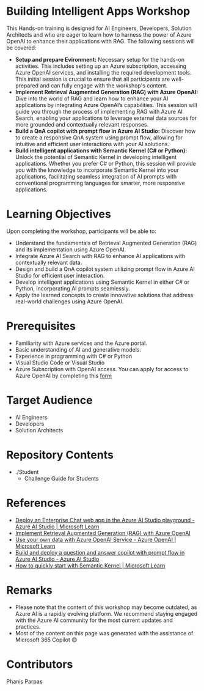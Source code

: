 # Building Intelligent Apps Workshop
This Hands-on training is designed for AI Engineers, Developers, Solution Architects and who are eager to learn how to harness the power of Azure OpenAI to enhance their applications with RAG.
The following sessions will be covered:

- **Setup and prepare Evironment:** Necessary setup for the hands-on activities. This includes setting up an Azure subscription, accessing Azure OpenAI services, and installing the required development tools. This initial session is crucial to ensure that all participants are well-prepared and can fully engage with the workshop's content.
- **Implement Retrieval Augmented Generation (RAG) with Azure OpenAI:** Dive into the world of RAG and learn how to enhance your AI applications by integrating Azure OpenAI’s capabilities. This session will guide you through the process of implementing RAG with Azure AI Search, enabling your applications to leverage external data sources for more grounded and contextually relevant responses.
- **Build a QnA copilot with prompt flow in Azure AI Studio:** Discover how to create a responsive QnA system using prompt flow, allowing for intuitive and efficient user interactions with your AI solutions.
- **Build intelligent applications with Semantic Kernel (C# or Python):** Unlock the potential of Semantic Kernel in developing intelligent applications. Whether you prefer C# or Python, this session will provide you with the knowledge to incorporate Semantic Kernel into your applications, facilitating seamless integration of AI prompts with conventional programming languages for smarter, more responsive applications.
  
# Learning Objectives
Upon completing the workshop, participants will be able to:
- Understand the fundamentals of Retrieval Augmented Generation (RAG) and its implementation using Azure OpenAI.
- Integrate Azure AI Search with RAG to enhance AI applications with contextually relevant data.
- Design and build a QnA copilot system utilizing prompt flow in Azure AI Studio for efficient user interaction.
- Develop intelligent applications using Semantic Kernel in either C# or Python, incorporating AI prompts seamlessly.
- Apply the learned concepts to create innovative solutions that address real-world challenges using Azure OpenAI.
  
# Prerequisites
- Familiarity with Azure services and the Azure portal.
- Basic understanding of AI and generative models.
- Experience in programming with C# or Python
- Visual Studio Code or Visual Studio
- Azure Subscription with OpenAI access. You can apply for access to Azure OpenAI by completing this [form](https://aka.ms/oai/access)

# Target Audience
- AI Engineers
- Developers
- Solution Architects

# Repository Contents
- ./Student
  - Challenge Guide for Students

# References
- [Deploy an Enterprise Chat web app in the Azure AI Studio playground - Azure AI Studio | Microsoft Learn](https://learn.microsoft.com/en-us/azure/ai-studio/tutorials/deploy-chat-web-app)
- [Implement Retrieval Augmented Generation (RAG) with Azure OpenAI](https://microsoftlearning.github.io/mslearn-openai/Instructions/Exercises/06-use-own-data.html)
- [Use your own data with Azure OpenAI Service - Azure OpenAI | Microsoft Learn](https://learn.microsoft.com/en-us/azure/ai-services/openai/use-your-data-quickstart?tabs=command-line%2Cpython-new&pivots=programming-language-csharp)
- [Build and deploy a question and answer copilot with prompt flow in Azure AI Studio - Azure AI Studio](https://learn.microsoft.com/en-us/azure/ai-studio/tutorials/deploy-copilot-ai-studio)
- [How to quickly start with Semantic Kernel | Microsoft Learn]()

# Remarks
- Please note that the content of this workshop may become outdated, as Azure AI is a rapidly evolving platform. We recommend staying engaged with the Azure AI community for the most current updates and practices.
- Most of the content on this page was generated with the assistance of Microsoft 365 Copilot :blush:
# Contributors
Phanis Parpas
